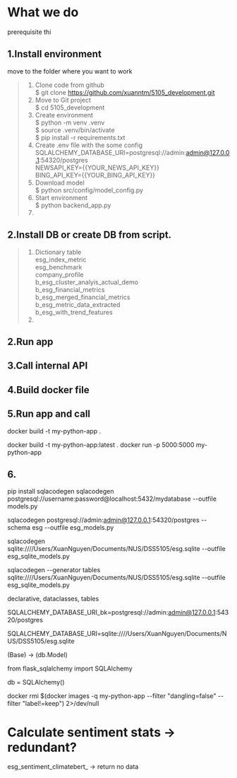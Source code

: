 # What we do
prerequisite thi

## 1.Install environment
move to the folder where you want to work
> 1. Clone code from github  
> $ git clone https://github.com/xuanntm/5105_development.git
> 2. Move to Git project  
> $ cd 5105_development
> 3. Create environment  
> $ python -m venv .venv  
> $ source .venv/bin/activate  
> $ pip install -r requirements.txt  
> 4. Create .env file with the some config
> SQLALCHEMY_DATABASE_URI=postgresql://admin:admin@127.0.0.1:54320/postgres  
> NEWSAPI_KEY={{YOUR_NEWS_API_KEY}}  
> BING_API_KEY={{YOUR_BING_API_KEY}}  
> 5. Download model  
> $ python src/config/model_config.py
> 6. Start environment  
> $ python backend_app.py
> 7. 
## 2.Install DB or create DB from script.
> 1. Dictionary table  
> esg_index_metric  
> esg_benchmark  
> company_profile  
> b_esg_cluster_analyis_actual_demo  
> b_esg_financial_metrics  
> b_esg_merged_financial_metrics  
> b_esg_metric_data_extracted  
> b_esg_with_trend_features  
> 2. 
## 2.Run app
## 3.Call internal API
## 4.Build docker file
## 5.Run app and call 

docker build -t my-python-app .

docker build -t my-python-app:latest .
docker run -p 5000:5000 my-python-app


## 6.

pip install sqlacodegen
sqlacodegen postgresql://username:password@localhost:5432/mydatabase --outfile models.py

sqlacodegen postgresql://admin:admin@127.0.0.1:54320/postgres --schema esg --outfile esg_models.py


sqlacodegen sqlite:////Users/XuanNguyen/Documents/NUS/DSS5105/esg.sqlite --outfile esg_sqlite_models.py

sqlacodegen --generator tables sqlite:////Users/XuanNguyen/Documents/NUS/DSS5105/esg.sqlite --outfile esg_sqlite_models.py


declarative, dataclasses, tables


SQLALCHEMY_DATABASE_URI_bk=postgresql://admin:admin@127.0.0.1:54320/postgres

SQLALCHEMY_DATABASE_URI=sqlite:////Users/XuanNguyen/Documents/NUS/DSS5105/esg.sqlite



(Base) -> (db.Model)

from flask_sqlalchemy import SQLAlchemy

db = SQLAlchemy()


docker rmi $(docker images -q my-python-app --filter "dangling=false" --filter "label!=keep") 2>/dev/null





# Calculate sentiment stats -> redundant?

esg_sentiment_climatebert_ -> return no data